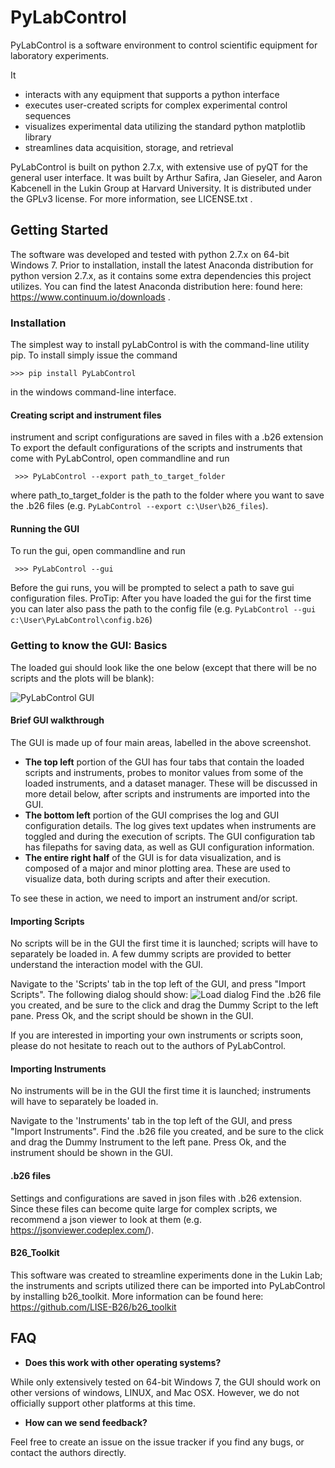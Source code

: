 # PyLabControl
PyLabControl is a software environment to control scientific equipment for laboratory experiments. 

It
+	interacts with any equipment that supports a python interface
+	executes user-created scripts for complex experimental control sequences
+	visualizes experimental data utilizing the standard python matplotlib library
+	streamlines data acquisition, storage, and retrieval 

PyLabControl is built on python 2.7.x, with extensive use of pyQT for the general user interface. 
It was built by Arthur Safira, Jan Gieseler, and Aaron Kabcenell in the Lukin Group at Harvard University. 
It is distributed under the GPLv3 license. For more information, see LICENSE.txt .



## Getting Started
The software was developed and tested with python 2.7.x on 64-bit Windows 7. Prior to installation, install the latest 
Anaconda distribution for python version 2.7.x, as it contains some extra dependencies this project utilizes.
You can find the latest Anaconda distribution here: found here: https://www.continuum.io/downloads . 

### Installation
The simplest way to install pyLabControl is with the command-line utility pip. To install simply issue the command

```>>> pip install PyLabControl```

in the windows command-line interface.

#### Creating script and instrument files
instrument and script configurations are saved in files with a .b26 extension
To export the default configurations of the scripts and instruments that come with PyLabControl, open commandline and run

``` >>> PyLabControl --export path_to_target_folder```

where path_to_target_folder is the path to the folder where you want to save the .b26 files (e.g. `PyLabControl --export c:\User\b26_files`).

#### Running the GUI
To run the gui, open commandline and run

``` >>> PyLabControl --gui```

Before the gui runs, you will be prompted to select a path to save gui configuration files.
ProTip: After you have loaded the gui for the first time you can later also pass the path to the config file (e.g. `PyLabControl --gui c:\User\PyLabControl\config.b26`)

### Getting to know the GUI: Basics
The loaded gui should look like the one below (except that there will be no scripts and the plots will be blank):

![PyLabControl GUI](/docs/images/main_window.png?raw=true "PyLabControl GUI")

#### Brief GUI walkthrough
The GUI is made up of four main areas, labelled in the above screenshot.
+ **The top left** portion of the GUI has four tabs that contain the loaded scripts and instruments, probes to monitor values from some of the loaded instruments, and a dataset manager.
These will be discussed in more detail below, after scripts and instruments are imported into the GUI.
+ **The bottom left** portion of the GUI comprises the log and GUI configuration details. The log gives text updates when instruments
are toggled and during the execution of scripts. The GUI configuration tab has filepaths for saving data, as well as GUI configuration information.
+ **The entire right half** of the GUI is for data visualization, and is composed of a major and minor plotting area. 
These are used to visualize data, both during scripts and after their execution.

To see these in action, we need to import an instrument and/or script.

#### Importing Scripts
No scripts will be in the GUI the first time it is launched; scripts will have to separately be loaded in.  A few 
dummy scripts are provided to better understand the interaction model with the GUI.

Navigate to the 'Scripts' tab in the top left of the GUI, and press "Import Scripts". The following dialog should show:
![Load dialog](/docs/images/load_dialog.png?raw=true "Load dialog")
Find the .b26 file you created, and be sure to the click and drag the Dummy Script to the left pane. Press Ok, and the script should be shown in the GUI. 

If you are interested in importing your own instruments or scripts soon, please do not hesitate to reach out to the authors of PyLabControl.

#### Importing Instruments
No instruments will be in the GUI the first time it is launched; instruments will have to separately be loaded in. 

Navigate to the 'Instruments' tab in the top left of the GUI, and press "Import Instruments". Find the .b26 file you created, 
and be sure to the click and drag the Dummy Instrument to the left pane. Press Ok, and the instrument should be shown in the GUI. 

#### .b26 files
Settings and configurations are saved in json files with .b26 extension.
Since these files can become quite large for complex scripts, we recommend a json viewer to look at them (e.g. https://jsonviewer.codeplex.com/).

#### B26_Toolkit
This software was created to streamline experiments done in the Lukin Lab; 
the instruments and scripts utilized there can be imported into PyLabControl by installing b26_toolkit. 
More information can be found here: https://github.com/LISE-B26/b26_toolkit

## FAQ
+ **Does this work with other operating systems?**

While only extensively tested on 64-bit Windows 7, the GUI should work on other versions of windows, LINUX, and Mac OSX.
However, we do not officially support other platforms at this time.

+ **How can we send feedback?**

Feel free to create an issue on the issue tracker if you find any bugs, or contact the authors directly.
